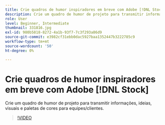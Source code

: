 ```yaml
---
title: Crie quadros de humor inspiradores em breve com Adobe [!DNL Stock]
description: Crie um quadro de humor de projeto para transmitir informações, ideias, visuais e paletas de cores para equipes/clientes
role: User
level: Beginner, Intermediate
thumbnail: 331816.jpg
exl-id: 980b5818-8272-4a1b-93f7-7c3f293a86d9
source-git-commit: e3982cf31ebb0dac5927baa1352447b3222785c9
workflow-type: tm+mt
source-wordcount: '50'
ht-degree: 0%

---
```


# Crie quadros de humor inspiradores em breve com Adobe [!DNL Stock]

Crie um quadro de humor de projeto para transmitir informações, ideias, visuais e paletas de cores para equipes/clientes.

>[!VIDEO](https://video.tv.adobe.com/v/331816?hidetitle=true)
